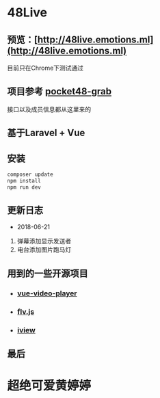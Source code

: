 # 48Live

## 预览：[http://48live.emotions.ml](http://48live.emotions.ml)
   目前只在Chrome下测试通过

## 项目参考 [pocket48-grab](https://github.com/xsaiting/pocket48-grab/)
   接口以及成员信息都从这里来的

## 基于Laravel + Vue

## 安装

```bash
composer update
npm install
npm run dev
```

## 更新日志
- 2018-06-21
1. 弹幕添加显示发送者
2. 电台添加图片跑马灯



## 用到的一些开源项目
* ### [vue-video-player](https://github.com/surmon-china/vue-video-player)
* ### [flv.js](https://github.com/Bilibili/flv.js)
* ### [iview](https://github.com/iview/iview)

## 最后
# 超绝可爱黄婷婷
